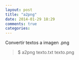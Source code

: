 ```yaml
---
layout: post
title: "a2png"
date: 2014-01-29 18:29
comments: true
categories: 
---
```

Convertir textos a imagen .png

>$ a2png texto.txt texto.png

